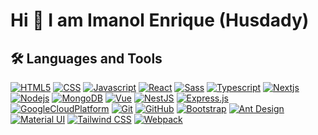 # Hi 👋 I am Imanol Enrique (Husdady) 

## 🛠️ Languages and Tools

[![HTML5](https://img.shields.io/badge/-HTML-E2E2E2?style=flat&logo=html5)](https://devdocs.io/html/)
[![CSS](https://img.shields.io/badge/-CSS-264de4?style=flat&logo=css3)](https://devdocs.io/css/)
[![Javascript](https://img.shields.io/badge/-JavaScript-20201A?style=flat&logo=javascript)](https://devdocs.io/javascript/)
[![React](https://img.shields.io/badge/-React-11324D?style=flat&logo=react)](https://es.reactjs.org/)
[![Sass](https://img.shields.io/badge/-Sass-880A49?style=flat&logo=sass)](https://devdocs.io/sass/)
[![Typescript](https://img.shields.io/badge/-Typescript-032037?style=flat&logo=typescript)](https://devdocs.io/typescript/)
[![Nextjs](https://img.shields.io/badge/-Nextjs-1A1A14?style=flat&logo=next.js)](https://nextjs.org/)
[![Nodejs](https://img.shields.io/badge/-Nodejs-303030?style=flat&logo=node.js)](https://nodejs.org/es/)
[![MongoDB](https://img.shields.io/badge/-MongoDB-144A0C?style=flat&logo=mongodb)](https://www.mongodb.com/)
[![Vue](https://img.shields.io/badge/-Vue-black?style=flat-square&logo=vue.js)](https://vuejs.org/)
[![NestJS](https://img.shields.io/badge/-NestJS-black?style=flat-square&logo=nestjs&logoColor=ea2845)](https://nestjs.com/)
[![Express.js](https://img.shields.io/badge/-Express-black?style=flat-square&logo=express)](https://expressjs.com/)
[![GoogleCloudPlatform](https://img.shields.io/badge/-Google_Cloud_Platform-black?style=flat-square&logo=Google)](https://cloud.google.com/?hl=es)
[![Git](https://img.shields.io/badge/-Git-black?style=flat-square&logo=git)](https://git-scm.com/)
[![GitHub](https://img.shields.io/badge/-GitHub-black?style=flat-square&logo=github)](https://github.com/)
[![Bootstrap](https://img.shields.io/badge/-Bootstrap-black?style=flat-square&logo=bootstrap)](https://getbootstrap.com/)
[![Ant Design](https://img.shields.io/badge/-AntDesign-black?style=flat-square&logo=ant-design)](https://ant.design/)
[![Material UI](https://img.shields.io/badge/-Material%20UI-black?style=social&logo=mui)](https://mui.com/)
[![Tailwind CSS](https://img.shields.io/badge/-Tailwind%20CSS-black?style=flat-square&logo=tailwind-css)](https://tailwindcss.com/)
[![Webpack](https://img.shields.io/badge/-Webpack-black?style=flat-square&logo=webpack)](https://webpack.js.org/)